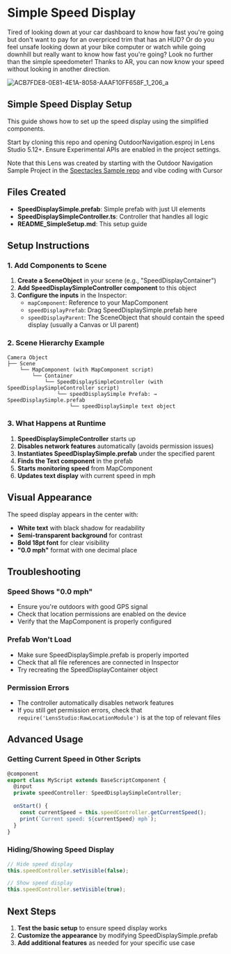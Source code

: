 # Simple Speed Display
Tired of looking down at your car dashboard to know how fast you're going but don't want to pay for an overpriced trim that has an HUD? Or do you feel unsafe looking down at your bike computer or watch while going downhill but really want to know how fast you're going? Look no further than the simple speedometer! Thanks to AR, you can now know your speed without looking in another direction.

![ACB7FDE8-0E81-4E1A-8058-AAAF10FF658F_1_206_a](https://github.com/user-attachments/assets/dd705c19-b942-4c7e-bd88-4299728e2b6a)

## Simple Speed Display Setup
This guide shows how to set up the speed display using the simplified components.

Start by cloning this repo and opening OutdoorNavigation.esproj in Lens Studio 5.12+. Ensure Experimental APIs are enabled in the project settings.

Note that this Lens was created by starting with the Outdoor Navigation Sample Project in the [Spectacles Sample repo](https://github.com/Snapchat/Spectacles-Sample) and vibe coding with Cursor

## Files Created

- **SpeedDisplaySimple.prefab**: Simple prefab with just UI elements
- **SpeedDisplaySimpleController.ts**: Controller that handles all logic
- **README_SimpleSetup.md**: This setup guide

## Setup Instructions

### 1. Add Components to Scene

1. **Create a SceneObject** in your scene (e.g., "SpeedDisplayContainer")
2. **Add SpeedDisplaySimpleController component** to this object
3. **Configure the inputs** in the Inspector:
   - `mapComponent`: Reference to your MapComponent
   - `speedDisplayPrefab`: Drag SpeedDisplaySimple.prefab here
   - `speedDisplayParent`: The SceneObject that should contain the speed display (usually a Canvas or UI parent)

### 2. Scene Hierarchy Example

```
Camera Object
├── Scene
    └── MapComponent (with MapComponent script)
        └── Container
            └── SpeedDisplaySimpleController (with SpeedDisplaySimpleController script)
                └── speedDisplaySimple Prefab: → SpeedDisplaySimple.prefab
                    └── speedDisplaySimple text object
```

### 3. What Happens at Runtime

1. **SpeedDisplaySimpleController** starts up
2. **Disables network features** automatically (avoids permission issues)
3. **Instantiates SpeedDisplaySimple.prefab** under the specified parent
4. **Finds the Text component** in the prefab
5. **Starts monitoring speed** from MapComponent
6. **Updates text display** with current speed in mph

## Visual Appearance

The speed display appears in the center with:
- **White text** with black shadow for readability
- **Semi-transparent background** for contrast
- **Bold 18pt font** for clear visibility
- **"0.0 mph"** format with one decimal place

## Troubleshooting

### Speed Shows "0.0 mph"
- Ensure you're outdoors with good GPS signal
- Check that location permissions are enabled on the device
- Verify that the MapComponent is properly configured

### Prefab Won't Load
- Make sure SpeedDisplaySimple.prefab is properly imported
- Check that all file references are connected in Inspector
- Try recreating the SpeedDisplayContainer object

### Permission Errors
- The controller automatically disables network features
- If you still get permission errors, check that `require('LensStudio:RawLocationModule')` is at the top of relevant files

## Advanced Usage

### Getting Current Speed in Other Scripts

```typescript
@component
export class MyScript extends BaseScriptComponent {
  @input
  private speedController: SpeedDisplaySimpleController;
  
  onStart() {
    const currentSpeed = this.speedController.getCurrentSpeed();
    print(`Current speed: ${currentSpeed} mph`);
  }
}
```

### Hiding/Showing Speed Display

```typescript
// Hide speed display
this.speedController.setVisible(false);

// Show speed display
this.speedController.setVisible(true);
```

## Next Steps

1. **Test the basic setup** to ensure speed display works
2. **Customize the appearance** by modifying SpeedDisplaySimple.prefab
3. **Add additional features** as needed for your specific use case
